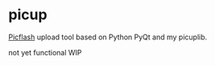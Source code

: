 picup
=====

[Picflash](https://picflash.org) upload tool based on Python PyQt and my picuplib.

not yet functional WIP
